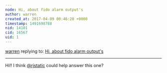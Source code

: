 ```yaml
---
node: Hi, about fido alarm output's
author: warren
created_at: 2017-04-09 00:46:28 +0000
timestamp: 1491698788
nid: 14101
cid: 16567
uid: 1
---
```




[warren](../profile/warren) replying to: [Hi, about fido alarm output's](../notes/Roey/04-08-2017/hi-about-fido-alarm-output-s)

----
Hi!! I think [@rjstatic](/profile/rjstatic) could help answer this one?